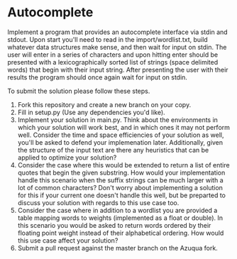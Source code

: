 Autocomplete
============

Implement a program that provides an autocomplete interface via stdin and stdout. Upon start you'll need to read in the import/wordlist.txt, build whatever data structures make sense, and then wait for input on stdin. The user will enter in a series of characters and upon hitting enter should be presented with a lexicographically sorted list of strings (space delimited words) that begin with their input string. After presenting the user with their results the program should once again wait for input on stdin.

To submit the solution please follow these steps.

1. Fork this repository and create a new branch on your copy.
2. Fill in setup.py (Use any dependencies you'd like).
3. Implement your solution in main.py. Think about the environments in which your solution will work best, and in which ones it may not perform well. Consider the time and space efficiencies of your solution as well, you'll be asked to defend your implemenation later. Additionally, given the structure of the input text are there any heuristics that can be applied to optimize your solution?
4. Consider the case where this would be extended to return a list of entire quotes that begin the given substring. How would your implementation handle this scenario when the suffix strings can be much larger with a lot of common characters? Don't worry about implementing a solution for this if your current one doesn't handle this well, but be preparted to discuss your solution with regards to this use case too.
5. Consider the case where in addition to a wordlist you are provided a table mapping words to weights (implemented as a float or double). In this scenario you would be asked to return words ordered by their floating point weight instead of their alphabetical ordering. How would this use case affect your solution?
6. Submit a pull request against the master branch on the Azuqua fork.
